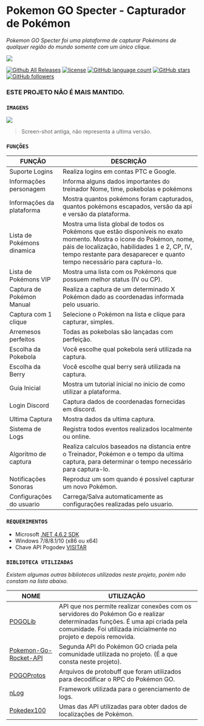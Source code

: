 # Pokemon GO Specter - Capturador de Pokémon

*Pokemon GO Specter foi uma plataforma de capturar Pokémons de qualquer região do mundo somente com um único clique.*

![](https://raw.githubusercontent.com/lguilhermee/Pokemon-GO-Specter/master/specter.png)


[![Github All Releases](https://img.shields.io/github/downloads/lguilhermee/Pokemon-GO-Specter/total.svg)](https://github.com/lguilhermee/Pokemon-GO-Specter) [![license](https://img.shields.io/github/license/lguilhermee/Pokemon-GO-Specter.svg)](https://github.com/lguilhermee/Pokemon-GO-Specter) [![GitHub language count](https://img.shields.io/github/languages/count/lguilhermee/Pokemon-GO-Specter.svg)](https://github.com/lguilhermee/Pokemon-GO-Specter) [![GitHub stars](https://img.shields.io/github/stars/lguilhermee/Pokemon-GO-Specter.svg?style=social&label=Stars)](https://github.com/lguilhermee/Pokemon-GO-Specter) [![GitHub followers](https://img.shields.io/github/followers/lguilhermee.svg?style=social&label=Follow)](https://github.com/lguilhermee/Pokemon-GO-Specter)

### ESTE PROJETO NÃO É MAIS MANTIDO.


### `IMAGENS`

![](https://raw.githubusercontent.com/lguilhermee/Pokemon-GO-Specter/master/old-screen-shot.png)
> Screen-shot antiga, não representa a ultima versão.

### `FUNÇÕES`

FUNÇÃO  | DESCRIÇÃO
------------- | -------------
Suporte Logins  | Realiza logins em contas PTC e Google.
Informações personagem  | Informa alguns dados importantes do treinador Nome, time, pokebolas e pokémons
Informações da plataforma  | Mostra quantos pokémons foram capturados, quantos pokémons escapados, versão da api e versão da plataforma.
Lista de Pokémons dinamica  | Mostra uma lista global de todos os Pokémons que estão disponíveis no exato momento. Mostra o icone do Pokémon, nome, páis de localização, habilidades 1 e 2, CP, IV, tempo restante para desaparecer e quanto tempo necessário para captura-lo.
Lista de Pokémons VIP  | Mostra uma lista com os Pokémons que possuem melhor status (IV ou CP).
Captura de Pokémon Manual | Realiza a captura de um determinado X Pokémon dado as coordenadas informada pelo usuario.
Captura com 1 clique | Selecione o Pokémon na lista e clique para capturar, simples.
Arremesos perfeitos | Todas as pokebolas são lançadas com perfeição.
Escolha da Pokebola | Você escolhe qual pokebola será utilizada na captura.
Escolha da Berry | Você escolhe qual berry será utilizada na captura.
Guia Inicial | Mostra um tutorial inicial no inicio de como utilizar a plataforma.
Login Discord | Captura dados de coordenadas fornecidas em discord.
Ultima Captura | Mostra dados da ultima captura.
Sistema de Logs | Registra todos eventos realizados localmente ou online.
Algoritmo de captura | Realiza calculos baseados na distancia entre o Treinador, Pokémon e o tempo da ultima captura, para determinar o tempo necessário para captura-lo.
Notificações Sonoras | Reproduz um som quando é possível capturar um novo Pokémon.
Configurações do usuario | Carrega/Salva automaticamente as configurações realizadas pelo usuario. 

### `REQUERIMENTOS`

 - Microsoft [.NET 4.6.2 SDK](https://www.microsoft.com/pt-br/download/details.aspx?id=53344)
 - Windows 7/8/8.1/10 (x86 ou x64)
 - Chave API Pogodev [VISITAR](https://talk.pogodev.org/d/51-api-hashing-service-by-pokefarmer)
 
 ### `BIBLIOTECA UTILIZADAS`
 *Existem algumas outras bibliotecas utilizadas neste projeto, porém não constam na lista abaixo.*

 NOME  | UTILIZAÇÃO
------------- | -------------
[POGOLib](https://github.com/AeonLucid/POGOLib)  | API que nos permite realizar conexões com os servidores do Pokémon Go e realizar determinadas funções. É uma api criada pela comunidade. Foi utilizada inicialmente no projeto e depois removida.
 [Pokemon-Go-Rocket-API](https://github.com/FeroxRev/Pokemon-Go-Rocket-API)  | Segunda API do Pokémon GO criada pela comunidade utilizada no projeto. (É a que consta neste projeto).
 [POGOProtos](https://github.com/AeonLucid/POGOProtos)  | Arquivos de protobuff que foram utilizados para decodificar o RPC do Pokémon GO.
 [nLog](http://nlog-project.org/)  | Framework utilizada para o gerenciamento de logs.
  [Pokedex100](http://pokedex100.com/)  | Umas das API utilizadas para obter dados de localizações de Pokémon.
